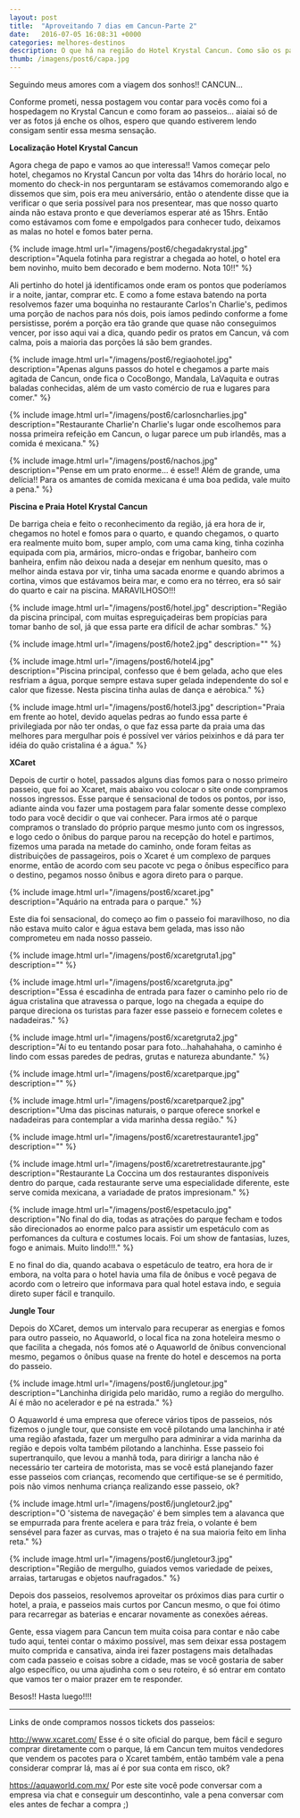 ```yaml
---
layout: post
title:  "Aproveitando 7 dias em Cancun-Parte 2"
date:   2016-07-05 16:08:31 +0000
categories: melhores-destinos
description: O que há na região do Hotel Krystal Cancun. Como são os passeios no Xcaret e Jungle Tour.
thumb: /imagens/post6/capa.jpg
---
```


Seguindo meus amores com a viagem dos sonhos!! CANCUN...

Conforme prometi, nessa postagem vou contar para vocês como foi a hospedagem no Krystal Cancun e como foram ao passeios... aiaiai só de ver as fotos já enche os olhos, espero que quando estiverem lendo consigam sentir essa mesma sensação.

**Localização Hotel Krystal Cancun**

Agora chega de papo e vamos ao que interessa!! Vamos começar pelo hotel, chegamos no Krystal Cancun por volta das 14hrs do horário local, no momento do check-in nos perguntaram se estávamos comemorando algo e dissemos que sim, pois era meu aniversário, então o atendente disse que ia verificar o que seria possível para nos presentear, mas que nosso quarto ainda não estava pronto e que deveríamos esperar até as 15hrs. Então como estávamos com fome e empolgados para conhecer tudo, deixamos as malas no hotel e fomos bater perna.

{% include image.html url="/imagens/post6/chegadakrystal.jpg" description="Aquela fotinha para registrar a chegada ao hotel, o hotel era bem novinho, muito bem decorado e bem moderno. Nota 10!!" %}

Ali pertinho do hotel já identificamos onde eram os pontos que poderíamos ir a noite, jantar, comprar etc. E como a fome estava batendo na porta resolvemos fazer uma boquinha no restaurante Carlos'n Charlie's, pedimos uma porção de nachos para nós dois, pois íamos pedindo conforme a fome persistisse, porém a porção era tão grande que quase não conseguimos vencer, por isso aqui vai a dica, quando pedir os pratos em Cancun, vá com calma, pois a maioria das porções lá são bem grandes.

{% include image.html url="/imagens/post6/regiaohotel.jpg" description="Apenas alguns passos do hotel e chegamos a parte mais agitada de Cancun, onde fica o CocoBongo, Mandala, LaVaquita e outras baladas conhecidas, além de um vasto comércio de rua e lugares para comer." %}

{% include image.html url="/imagens/post6/carlosncharlies.jpg" description="Restaurante Charlie'n Charlie's lugar onde escolhemos para nossa primeira refeição em Cancun, o lugar parece um pub irlandês, mas a comida é mexicana." %}

{% include image.html url="/imagens/post6/nachos.jpg" description="Pense em um prato enorme... é esse!! Além de grande, uma delícia!! Para os amantes de comida mexicana é uma boa pedida, vale muito a pena." %}

**Piscina e Praia Hotel Krystal Cancun**

De barriga cheia e feito o reconhecimento da região, já era hora de ir, chegamos no hotel e fomos para o quarto, e quando chegamos, o quarto era realmente muito bom, super amplo, com uma cama king, tinha cozinha equipada com pia, armários, micro-ondas e frigobar, banheiro com banheira, enfim não deixou nada a desejar em nenhum quesito, mas o melhor ainda estava por vir, tinha uma sacada enorme e quando abrimos a cortina, vimos que estávamos beira mar, e como era no térreo, era só sair do quarto e cair na piscina. MARAVILHOSO!!!

{% include image.html url="/imagens/post6/hotel.jpg" description="Região da piscina principal, com muitas espreguiçadeiras bem propícias para tomar banho de sol, já que essa parte era difícil de achar sombras." %}

{% include image.html url="/imagens/post6/hote2.jpg" description="" %}

{% include image.html url="/imagens/post6/hotel4.jpg" description="Piscina principal, confesso que é bem gelada, acho que eles resfriam a água, porque sempre estava super gelada independente do sol e calor que fizesse. Nesta piscina tinha aulas de dança e aérobica." %}

{% include image.html url="/imagens/post6/hotel3.jpg" description="Praia em frente ao hotel, devido aquelas pedras ao fundo essa parte é privilegiada por não ter ondas, o que faz essa parte da praia uma das melhores para mergulhar pois é possível ver vários peixinhos e dá para ter idéia do quão cristalina é a água." %}


**XCaret**

Depois de curtir o hotel, passados alguns dias fomos para o nosso primeiro passeio, que foi ao Xcaret, mais abaixo vou colocar o site onde compramos nossos ingressos. Esse parque é sensacional de todos os pontos, por isso, adiante ainda vou fazer uma postagem para falar somente desse complexo todo para você decidir o que vai conhecer. Para irmos até o parque compramos o translado do próprio parque mesmo junto com os ingressos, e logo cedo o ônibus do parque parou na recepção do hotel e partimos, fizemos uma parada na metade do caminho, onde foram feitas as distribuições de passageiros, pois o Xcaret é um complexo de parques enorme, então de acordo com seu pacote vc pega o ônibus específico para o destino, pegamos nosso ônibus e agora direto para o parque.

{% include image.html url="/imagens/post6/xcaret.jpg" description="Aquário na entrada para o parque." %}

Este dia foi sensacional, do começo ao fim o passeio foi maravilhoso, no dia não estava muito calor e água estava bem gelada, mas isso não comprometeu em nada nosso passeio.

{% include image.html url="/imagens/post6/xcaretgruta1.jpg" description="" %}

{% include image.html url="/imagens/post6/xcaretgruta.jpg" description="Essa é escadinha de entrada para fazer o caminho pelo rio de água cristalina que atravessa o parque, logo na chegada a equipe do parque direciona os turistas para fazer esse passeio e fornecem coletes e nadadeiras." %}

{% include image.html url="/imagens/post6/xcaretgruta2.jpg" description="Aí to eu tentando posar para foto...hahahahaha, o caminho é lindo com essas paredes de pedras, grutas e natureza abundante." %}


{% include image.html url="/imagens/post6/xcaretparque.jpg" description="" %}

{% include image.html url="/imagens/post6/xcaretparque2.jpg" description="Uma das piscinas naturais, o parque oferece snorkel e nadadeiras para contemplar a vida marinha dessa região." %}

{% include image.html url="/imagens/post6/xcaretrestaurante1.jpg" description="" %}

{% include image.html url="/imagens/post6/xcaretretrestaurante.jpg" description="Restaurante La Coccina um dos restaurantes disponíveis dentro do parque, cada restaurante serve uma especialidade diferente, este serve comida mexicana, a variadade de pratos impresionam." %}

{% include image.html url="/imagens/post6/espetaculo.jpg" description="No final do dia, todas as atrações do parque fecham e todos são direcionados ao enorme palco para assistir um espetáculo com as perfomances da cultura e costumes locais. Foi um show de fantasias, luzes, fogo e animais. Muito lindo!!!." %}

E no final do dia, quando acabava o espetáculo de teatro, era hora de ir embora, na volta para o hotel havia uma fila de ônibus e você pegava de acordo com o letreiro que informava para qual hotel estava indo, e seguia direto super fácil e tranquilo.

**Jungle Tour**

Depois do XCaret, demos um intervalo para recuperar as energias e fomos para outro passeio, no Aquaworld, o local fica na zona hoteleira mesmo o que facilita a chegada, nós fomos até o Aquaworld de ônibus convencional mesmo, pegamos o ônibus quase na frente do hotel e descemos na porta do passeio.

{% include image.html url="/imagens/post6/jungletour.jpg" description="Lanchinha dirigida pelo maridão, rumo a região do mergulho. Aí é mão no acelerador e pé na estrada." %}

O Aquaworld é uma empresa que oferece vários tipos de passeios, nós fizemos o jungle tour, que consiste em você pilotando uma lanchinha ir até uma região afastada, fazer um mergulho para adminirar a vida marinha da região e depois volta também pilotando a lanchinha. Esse passeio foi supertranquilo, que levou a manhã toda, para diririgr a lancha não é necessário ter carteira de motorista, mas se você está planejando fazer esse passeios com crianças, recomendo que certifique-se se é permitido, pois não vimos nenhuma criança realizando esse passeio, ok?

{% include image.html url="/imagens/post6/jungletour2.jpg" description="O 'sistema de navegação' é bem simples tem a alavanca que se empurrada para frente acelera e para tráz freia, o volante é bem sensével para fazer as curvas, mas o trajeto é na sua maioria feito em linha reta." %}

{% include image.html url="/imagens/post6/jungletour3.jpg" description="Região de mergulho, guiados vemos variedade de peixes, arraias, tartarugas e objetos naufragados." %}

Depois dos passeios, resolvemos aproveitar os próximos dias para curtir o hotel, a praia, e passeios mais curtos por Cancun mesmo, o que foi ótimo para recarregar as baterias e encarar novamente as conexões aéreas.

Gente, essa viagem para Cancun tem muita coisa para contar e não cabe tudo aqui, tentei contar o máximo possível, mas sem deixar essa postagem muito comprida e cansativa, ainda irei fazer postagens mais detalhadas com cada passeio e coisas sobre a cidade, mas se você gostaria de saber algo específico, ou uma ajudinha com o seu roteiro, é só entrar em contato que vamos ter o maior prazer em te responder. 

Besos!! Hasta luego!!!!

----------------------------------------------------------

Links de onde compramos nossos tickets dos passeios:

http://www.xcaret.com/
Esse é o site oficial do parque, bem fácil e seguro comprar diretamente com o parque, lá em Cancun tem muitos vendedores que vendem os pacotes para o Xcaret também, então também vale a pena considerar comprar lá, mas aí é por sua conta em risco, ok?

https://aquaworld.com.mx/
Por este site você pode conversar com a empresa via chat e conseguir um descontinho, vale a pena conversar com eles antes de fechar a compra ;) 
